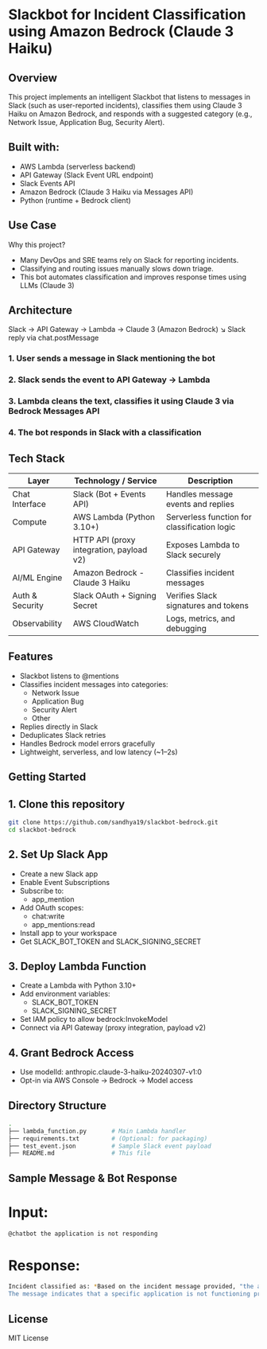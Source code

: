 # Slackbot for Incident Classification using Amazon Bedrock (Claude 3 Haiku)

## Overview
This project implements an intelligent Slackbot that listens to messages in Slack (such as user-reported incidents), classifies them using Claude 3 Haiku on Amazon Bedrock, and responds with a suggested category (e.g., Network Issue, Application Bug, Security Alert).

## Built with:

- AWS Lambda (serverless backend)
- API Gateway (Slack Event URL endpoint)
- Slack Events API
- Amazon Bedrock (Claude 3 Haiku via Messages API)
- Python (runtime + Bedrock client)

## Use Case
Why this project?
- Many DevOps and SRE teams rely on Slack for reporting incidents.
- Classifying and routing issues manually slows down triage.
- This bot automates classification and improves response times using LLMs (Claude 3)

## Architecture
Slack → API Gateway → Lambda → Claude 3 (Amazon Bedrock)
                             ↘ Slack reply via chat.postMessage

### 1. User sends a message in Slack mentioning the bot
### 2. Slack sends the event to API Gateway → Lambda
### 3. Lambda cleans the text, classifies it using Claude 3 via Bedrock Messages API
### 4. The bot responds in Slack with a classification

##  Tech Stack

| Layer            | Technology / Service                     | Description                                  |
|------------------|-------------------------------------------|----------------------------------------------|
| Chat Interface   | Slack (Bot + Events API)                 | Handles message events and replies           |
| Compute          | AWS Lambda (Python 3.10+)                | Serverless function for classification logic |
| API Gateway      | HTTP API (proxy integration, payload v2) | Exposes Lambda to Slack securely             |
| AI/ML Engine     | Amazon Bedrock - Claude 3 Haiku          | Classifies incident messages                 |
| Auth & Security  | Slack OAuth + Signing Secret             | Verifies Slack signatures and tokens         |
| Observability    | AWS CloudWatch                           | Logs, metrics, and debugging                 |


## Features
- Slackbot listens to @mentions
- Classifies incident messages into categories:
  - Network Issue
  - Application Bug
  - Security Alert
  - Other
- Replies directly in Slack
- Deduplicates Slack retries
- Handles Bedrock model errors gracefully
- Lightweight, serverless, and low latency (~1–2s)

## Getting Started
## 1. Clone this repository
```bash
git clone https://github.com/sandhya19/slackbot-bedrock.git
cd slackbot-bedrock
```
## 2. Set Up Slack App
- Create a new Slack app
- Enable Event Subscriptions
- Subscribe to:
  - app_mention
- Add OAuth scopes:
  - chat:write
  - app_mentions:read
- Install app to your workspace
- Get SLACK_BOT_TOKEN and SLACK_SIGNING_SECRET

## 3. Deploy Lambda Function
- Create a Lambda with Python 3.10+
- Add environment variables:
  - SLACK_BOT_TOKEN
  - SLACK_SIGNING_SECRET
- Set IAM policy to allow bedrock:InvokeModel
- Connect via API Gateway (proxy integration, payload v2)

## 4. Grant Bedrock Access
- Use modelId: anthropic.claude-3-haiku-20240307-v1:0
- Opt-in via AWS Console → Bedrock → Model access

## Directory Structure

```bash
.
├── lambda_function.py       # Main Lambda handler
├── requirements.txt         # (Optional: for packaging)
├── test_event.json          # Sample Slack event payload
├── README.md                # This file
```
## Sample Message & Bot Response
# Input:
```bash
@chatbot the application is not responding
```

# Response:
```bash
Incident classified as: *Based on the incident message provided, "the application is not responding, this would be classified as an Application Bug.
The message indicates that a specific application is not functioning properly, which suggests an issue with the application itself rather than a network problem or a security alert.*
```


## License
MIT License


